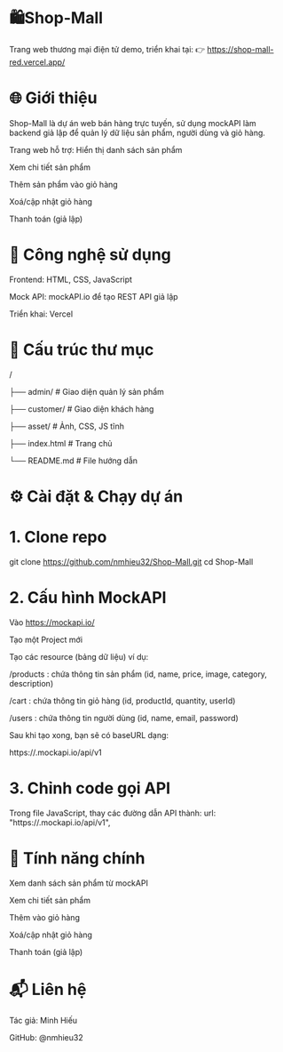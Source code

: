 # 🛍️Shop-Mall

Trang web thương mại điện tử demo, triển khai tại:
👉 https://shop-mall-red.vercel.app/

# 🌐 Giới thiệu

Shop-Mall là dự án web bán hàng trực tuyến, sử dụng mockAPI làm backend giả lập để quản lý dữ liệu sản phẩm, người dùng và giỏ hàng.

Trang web hỗ trợ:
Hiển thị danh sách sản phẩm

Xem chi tiết sản phẩm

Thêm sản phẩm vào giỏ hàng

Xoá/cập nhật giỏ hàng

Thanh toán (giả lập)

# 🧱 Công nghệ sử dụng
Frontend: HTML, CSS, JavaScript

Mock API: mockAPI.io để tạo REST API giả lập

Triển khai: Vercel

# 📁 Cấu trúc thư mục
/

├── admin/               # Giao diện quản lý sản phẩm

├── customer/            # Giao diện khách hàng

├── asset/               # Ảnh, CSS, JS tĩnh

├── index.html           # Trang chủ

└── README.md            # File hướng dẫn


# ⚙️ Cài đặt & Chạy dự án
# 1. Clone repo
git clone https://github.com/nmhieu32/Shop-Mall.git
cd Shop-Mall

# 2. Cấu hình MockAPI

Vào https://mockapi.io/

Tạo một Project mới

Tạo các resource (bảng dữ liệu) ví dụ:

/products : chứa thông tin sản phẩm (id, name, price, image, category, description)

/cart : chứa thông tin giỏ hàng (id, productId, quantity, userId)

/users : chứa thông tin người dùng (id, name, email, password)

Sau khi tạo xong, bạn sẽ có baseURL dạng:

https://<your-project>.mockapi.io/api/v1

# 3. Chỉnh code gọi API

Trong file JavaScript, thay các đường dẫn API thành:
url: "https://<your-project>.mockapi.io/api/v1",

# 🚀 Tính năng chính

 Xem danh sách sản phẩm từ mockAPI

 Xem chi tiết sản phẩm

 Thêm vào giỏ hàng

 Xoá/cập nhật giỏ hàng

 Thanh toán (giả lập)

# 📬 Liên hệ

Tác giả: Minh Hiếu

GitHub: @nmhieu32